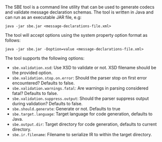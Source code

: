 The SBE tool is a command line utility that can be used to generate codecs and validate message declaration schemas. The tool is written in Java and can run as an executable JAR file, e.g:

    java -jar sbe.jar <message-declarations-file.xml>

The tool will accept options using the system property option format as follows:

    java -jar sbe.jar -Doption=value <message-declarations-file.xml>

The tool supports the following options:
 * <code>sbe.validation.xsd</code>: Use XSD to validate or not. XSD filename should be the provided option.
 * <code>sbe.validation.stop.on.error</code>: Should the parser stop on first error encountered? Defaults to false.
 * <code>sbe.validation.warnings.fatal</code>: Are warnings in parsing considered fatal? Defaults to false.
 * <code>sbe.validation.suppress.output</code>: Should the parser suppress output during validation? Defaults to false.
 * <code>sbe.should.generate</code>: Generate or not. Defaults to true
 * <code>sbe.target.language</code>: Target language for code generation, defaults to Java.
 * <code>sbe.output.dir</code>: Target directory for code generation, defaults to current directory.
 * <code>sbe.ir.filename</code>: Filename to serialize IR to within the target directory.